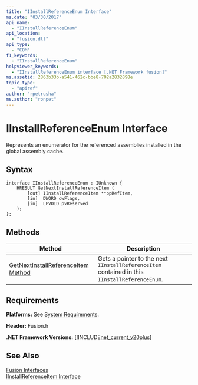 ```yaml
---
title: "IInstallReferenceEnum Interface"
ms.date: "03/30/2017"
api_name: 
  - "IInstallReferenceEnum"
api_location: 
  - "fusion.dll"
api_type: 
  - "COM"
f1_keywords: 
  - "IInstallReferenceEnum"
helpviewer_keywords: 
  - "IInstallReferenceEnum interface [.NET Framework fusion]"
ms.assetid: 2863b33b-a541-462c-bbe8-702a2832898e
topic_type: 
  - "apiref"
author: "rpetrusha"
ms.author: "ronpet"
---
```

# IInstallReferenceEnum Interface
Represents an enumerator for the referenced assemblies installed in the global assembly cache.  

## Syntax  

```  
interface IInstallReferenceEnum : IUnknown {  
    HRESULT GetNextInstallReferenceItem (  
        [out] IInstallReferenceItem **ppRefItem,  
        [in]  DWORD dwFlags,  
        [in]  LPVOID pvReserved  
    );  
};  
```  

## Methods  


|Method|Description|  
|------------|-----------------|  
|[GetNextInstallReferenceItem Method](../../../../docs/framework/unmanaged-api/fusion/iinstallreferenceenum-getnextinstallreferenceitem-method.md)|Gets a pointer to the next `IInstallReferenceItem` contained in this `IInstallReferenceEnum`.|  

## Requirements  
 **Platforms:** See [System Requirements](../../../../docs/framework/get-started/system-requirements.md).  

 **Header:** Fusion.h  

 **.NET Framework Versions:** [!INCLUDE[net_current_v20plus](../../../../includes/net-current-v20plus-md.md)]  

## See Also  
 [Fusion Interfaces](../../../../docs/framework/unmanaged-api/fusion/fusion-interfaces.md)  
 [IInstallReferenceItem Interface](../../../../docs/framework/unmanaged-api/fusion/iinstallreferenceitem-interface.md)
